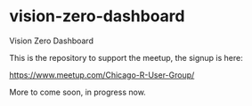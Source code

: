 # vision-zero-dashboard
Vision Zero Dashboard

This is the repository to support the meetup, the signup is here: 

https://www.meetup.com/Chicago-R-User-Group/


More to come soon, in progress now. 


